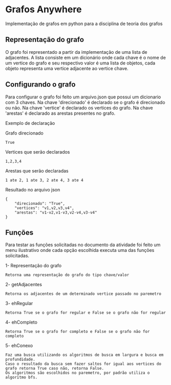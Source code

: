 # Grafos Anywhere
Implementação de grafos em python para a disciplina de teoria dos grafos 

## Representação do grafo

O grafo foi representado a partir da implementação de uma lista de adjacentes. A lista consiste em um dicionário onde
cada chave é o nome de um vertice do grafo e seu respectivo valor é uma lista de objetos, cada objeto representa uma
vertice adjacente ao vertice chave. 

## Configurando o grafo

Para configurar o grafo foi feito um arquivo.json que possui um dicionario com 3 chaves. Na chave 'direcionado' é declarado se o grafo é direcionado ou não.  Na chave 'vertice' é declarado
os vertices do grafo. Na chave 'arestas' é declarado as arestas presentes no grafo.

Exemplo de declaração

Grafo direcionado
 ```
True
```


Vertices que serão declarados
````
1,2,3,4
````
Arestas que serão declaradas
```
1 ate 2, 1 ate 3, 2 ate 4, 3 ate 4
```


Resultado no arquivo json

    {
        "direcionado": "True",
        "vertices": "v1,v2,v3,v4",
        "arestas": "v1-v2,v1-v3,v2-v4,v3-v4"
    }
 

## Funções 

Para testar as funções solicitadas no documento da atividade foi feito um menu ilustrativo onde cada opção escolhida executa uma
das funções solicitadas.

1- Representação do grafo
```
Retorna uma representação do grafo do tipo chave/valor
```
2- getAdjacentes
```
Retorna os adjacentes de um determinado vertice passado no paremetro
```
3- ehRegular
```
Retorna True se o grafo for regular e False se o grafo não for regular
```
4- ehCompleto
```
Retorna True se o grafo for completo e False se o grafo não for completo
```
5- ehConexo
```
Faz uma busca utilizando os algoritmos de busca em largura e busca em profundidade.
Caso o resultado da busca sem fazer saltos for igual aos vertices do grafo retorna True caso não, retorna False.
Os algoritmos são escolhidos no paremetro, por padrão utiliza o algoritmo bfs.  
```
